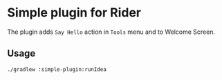 # Simple plugin for Rider

The plugin adds `Say Hello` action in `Tools` menu and to Welcome Screen.

## Usage

`./gradlew :simple-plugin:runIdea`
